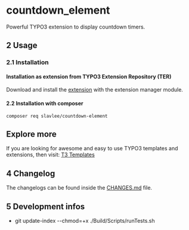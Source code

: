 # countdown_element
Powerful TYPO3 extension to display countdown timers.

## 2 Usage

### 2.1 Installation

#### Installation as extension from TYPO3 Extension Repository (TER)
Download and install the [extension][1] with the extension manager module.

#### 2.2 Installation with composer
`composer req slavlee/countdown-element`

## Explore more
If you are looking for awesome and easy to use TYPO3 templates and extensions, then visit: [T3 Templates][2]

## 4 Changelog
The changelogs can be found inside the [CHANGES.md](CHANGES.md) file.

[1]: https://extensions.typo3.org/extension/countdown_element
[2]: https://t3templates.de/en/products

## 5 Development infos
- git update-index --chmod=+x ./Build/Scripts/runTests.sh
